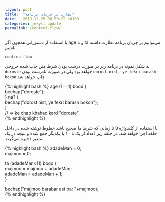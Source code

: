 ```yaml
---
layout: post
title:  "نظارت بر جریان برنامه"
date:   2019-12-25 00:50:22 +0100
categories: jekyll update
permalink: /control-flow/
---
```

با استفاده از دستوراتی همچون اگر
age
و تا
ta
می‌توانیم بر جریان برنامه نظارت داشته باشیم.

`contron flow`
  
   
 به شکل نمونه در برنامه زیر در صورت درست بودن شرط متن چاپ شده خروجی
 `doroste`
 خواهد بود ولی در صورت نادرست بودن
 `dorost nist, ye fekri barash bokon`
 چاپ خواهد شد
   
{% highlight bash %}
    age (1==1) bood {  
        bechap("doroste");  
        } na? {  
        bechap("dorost nist, ye fekri barash bokon");  
    }  
// => ke chap khahad kard "doroste"    
{% endhighlight %}   
  
با استفاده از کلیدواژه **تا** تا زمانی که شرط ما صحیح باشد خطوط نوشته شده در داخل حلقه اجرا خواهد شد. در حلقه زیر اعداد از یک تا ۱۰ با یکدیگر جمع شده و نتیجه در یک متغیر ذخیره می‌گردد.  
    
{% highlight bash %}
adadeMan = 0;  
majmoo = 0;  
  
ta (adadeMan<11) bood {  
    majmoo = majmoo + adadeMan;  
    adadeMan = adadeMan + 1;  
}  
  
bechap("majmoo barabar ast ba: "+majmoo);  
{% endhighlight %}   
